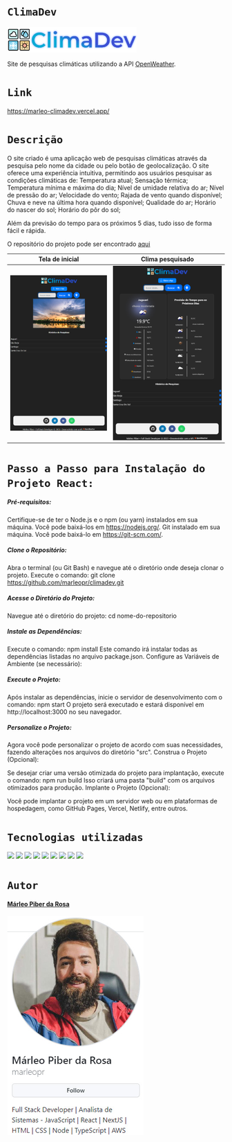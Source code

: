 # `ClimaDev`

<img src="src\assets\climaDev.png" width="300px">

Site de pesquisas climáticas utilizando a API [OpenWeather](https://openweathermap.org/).

# `Link`

https://marleo-climadev.vercel.app/
# `Descrição`

O site criado é uma aplicação web de pesquisas climáticas através da pesquisa pelo nome da cidade ou pelo botão de geolocalização. O site oferece uma experiência intuitiva, permitindo aos usuários pesquisar as condições climáticas de:
Temperatura atual; 
Sensação térmica;
Temperatura mínima e máxima do dia;
Nível de umidade relativa do ar;
Nível de pressão do ar;
Velocidade do vento;
Rajada de vento quando disponível;
Chuva e neve na última hora quando disponível;
Qualidade do ar;
Horário do nascer do sol;
Horário do pôr do sol;

Além da previsão do tempo para os próximos 5 dias, tudo isso de forma fácil e rápida.

O repositório do projeto pode ser encontrado [aqui](https://github.com/marleopr/climadev)

| Tela de inicial                             | Clima pesquisado                               |
| ------------------------------------------- | ---------------------------------------------- |
| <img src="src\assets\TelaInicial.jpg" > | <img src="src\assets\Clima.jpg" > |

# `Passo a Passo para Instalação do Projeto React:`

##### Pré-requisitos:

Certifique-se de ter o Node.js e o npm (ou yarn) instalados em sua máquina. Você pode baixá-los em https://nodejs.org/.
Git instalado em sua máquina. Você pode baixá-lo em https://git-scm.com/.

##### Clone o Repositório:

Abra o terminal (ou Git Bash) e navegue até o diretório onde deseja clonar o projeto.
Execute o comando: git clone https://github.com/marleopr/climadev.git

##### Acesse o Diretório do Projeto:

Navegue até o diretório do projeto: cd nome-do-repositorio

##### Instale as Dependências:

Execute o comando: npm install
Este comando irá instalar todas as dependências listadas no arquivo package.json.
Configure as Variáveis de Ambiente (se necessário):

##### Execute o Projeto:

Após instalar as dependências, inicie o servidor de desenvolvimento com o comando: npm start
O projeto será executado e estará disponível em http://localhost:3000 no seu navegador.

##### Personalize o Projeto:

Agora você pode personalizar o projeto de acordo com suas necessidades, fazendo alterações nos arquivos do diretório "src".
Construa o Projeto (Opcional):

Se desejar criar uma versão otimizada do projeto para implantação, execute o comando: npm run build
Isso criará uma pasta "build" com os arquivos otimizados para produção.
Implante o Projeto (Opcional):

Você pode implantar o projeto em um servidor web ou em plataformas de hospedagem, como GitHub Pages, Vercel, Netlify, entre outros.

# `Tecnologias utilizadas`

<div>
<img src="https://img.shields.io/badge/Visual_Studio_Code-0078D4?style=for-the-badge&logo=visual%20studio%20code&logoColor=white">
<img src="https://img.shields.io/badge/JavaScript-F7DF1E?style=for-the-badge&logo=javascript&logoColor=black">
<img src="https://img.shields.io/badge/HTML5-E34F26?style=for-the-badge&logo=html5&logoColor=white">
<img src="https://img.shields.io/badge/styled--components-DB7093?style=for-the-badge&logo=styled-components&logoColor=white">
<img src="https://img.shields.io/badge/React-20232A?style=for-the-badge&logo=react&logoColor=61DAFB">
<img src="https://img.shields.io/badge/GIT-E44C30?style=for-the-badge&logo=git&logoColor=white">
<img src="https://img.shields.io/badge/GitHub-100000?style=for-the-badge&logo=github&logoColor=white">
<img src="https://img.shields.io/badge/Markdown-000000?style=for-the-badge&logo=markdown&logoColor=white">
<img src="https://img.shields.io/badge/React_Router-CA4245?style=for-the-badge&logo=react-router&logoColor=white">
</div>

# `Autor`

#### [Márleo Piber da Rosa](https://github.com/marleopr)

<img src="src\assets\marleopr.jpg">